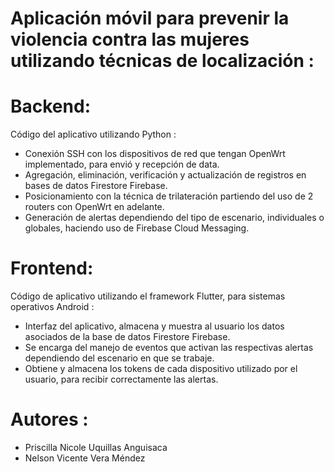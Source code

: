 # Aplicación móvil para prevenir la violencia contra las mujeres utilizando técnicas de localización :

# Backend:
Código del aplicativo utilizando Python : 
- Conexión SSH con los dispositivos de red que tengan OpenWrt implementado, para envió y recepción de data.
- Agregación, eliminación, verificación y actualización de registros en bases de datos Firestore Firebase.
- Posicionamiento con la técnica de trilateración partiendo del uso de 2 routers con OpenWrt en adelante.
- Generación de alertas dependiendo del tipo de escenario, individuales o globales, haciendo uso de Firebase Cloud Messaging.

# Frontend:
Código de aplicativo utilizando el framework Flutter, para sistemas operativos Android : 
- Interfaz del aplicativo, almacena y muestra al usuario los datos asociados de la base de datos Firestore Firebase.
- Se encarga del manejo de eventos que activan las respectivas alertas dependiendo del escenario en que se trabaje.
- Obtiene y almacena los tokens de cada dispositivo utilizado por el usuario, para recibir correctamente las alertas.

# Autores :
- Priscilla Nicole Uquillas Anguisaca
- Nelson Vicente Vera Méndez

